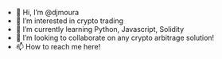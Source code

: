 - 👋 Hi, I’m @djmoura
- 👀 I’m interested in crypto trading
- 🌱 I’m currently learning Python, Javascript, Solidity
- 💞️ I’m looking to collaborate on any crypto arbitrage solution!
- 📫 How to reach me here!

<!---
djmoura/djmoura is a ✨ special ✨ repository because its `README.md` (this file) appears on your GitHub profile.
You can click the Preview link to take a look at your changes.
--->
